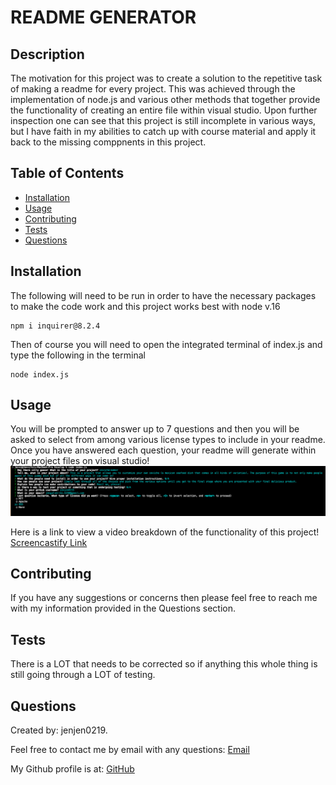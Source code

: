 # README GENERATOR  
  
  ## Description
  The motivation for this project was to create a solution to the repetitive task of making a readme for every project. This was achieved through the implementation of node.js and various other methods that together provide the functionality of creating an entire file within visual studio. Upon further inspection one can see that this project is still incomplete in various ways, but I have faith in my abilities to catch up with course material and apply it back to the missing comppnents in this project. 
  ## Table of Contents
  * [Installation](#installation)
  * [Usage](#usage)
  * [Contributing](#contributing)
  * [Tests](#tests)
  * [Questions](#questions)


  ## Installation
  The following  will need to be run in order to have the necessary packages to make the code work and this project works best with node v.16
  ```csharp-interactive
npm i inquirer@8.2.4
```
Then of course you will need to open the integrated terminal of index.js and type the following in the terminal
 ```csharp-interactive
node index.js
```
  ## Usage
You will be prompted to answer up to 7 questions and then you will be asked to select from among various license types to include in your readme. Once you have answered each question, your readme will generate within your project files on visual studio! 
![screenshot of dashboard](/screenshot.readme.generator.png)

Here is a link to view a video breakdown of the functionality of this project! 
[Screencastify Link](https://drive.google.com/file/d/1hxiccx90cHsFZd8oLbFkBzxZxMwoz3WF/view) 

  ## Contributing
  If you have any suggestions or concerns then please feel free to reach me with my information provided in the Questions section. 
  ## Tests
  There is a LOT that needs to be corrected so if anything this whole thing is still going through a LOT of testing.
  
  ## Questions
  Created by: jenjen0219.

  Feel free to contact me by email with any questions: [Email](mailto:jennifer.gutierrez@wsu.edu) 

  My Github profile is at: [GitHub](https://github.com/jenjen0219)
  